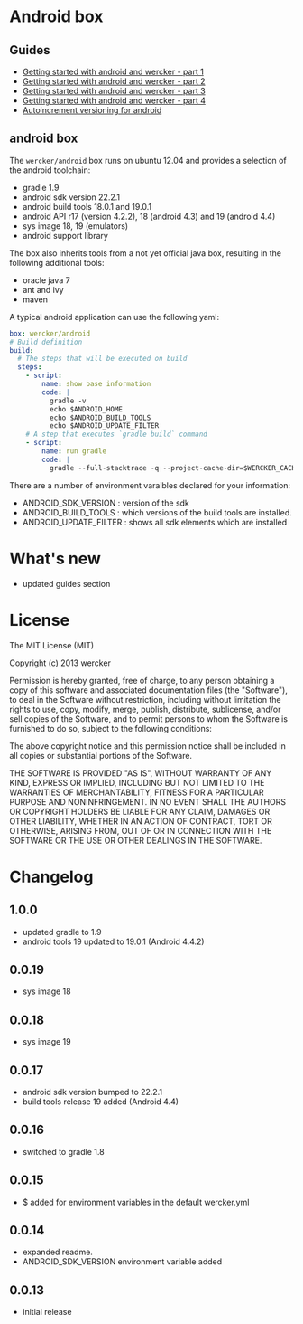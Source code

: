 # Android box

## Guides

* [Getting started with android and wercker - part 1](http://blog.wercker.com/2013/09/19/Gettingstarted-with-android-part-1.html)
* [Getting started with android and wercker - part 2](http://blog.wercker.com/2013/09/24/Gettingstarted-with-android-part-2.html)
* [Getting started with android and wercker - part 3](http://blog.wercker.com/2013/09/27/Gettingstarted-with-android-part-3.html)
* [Getting started with android and wercker - part 4](http://blog.wercker.com/2013/10/04/Getting-started-with-android-part-4.html)
* [Autoincrement versioning for android](http://blog.wercker.com/2013/10/11/auto-increment-versioning-for-android.html)

## android box

The `wercker/android` box runs on ubuntu 12.04 and provides a selection of the android toolchain:

* gradle 1.9
* android sdk version 22.2.1
* android build tools 18.0.1 and 19.0.1
* android API r17 (version 4.2.2), 18 (android 4.3) and 19 (android 4.4)
* sys image 18, 19 (emulators)
* android support library

The box also inherits tools from a not yet official java box, resulting in the following additional tools:

* oracle java 7
* ant and ivy
* maven

A typical android application can use the following yaml:

``` yaml
box: wercker/android
# Build definition
build:
  # The steps that will be executed on build
  steps:
    - script:
        name: show base information
        code: |
          gradle -v
          echo $ANDROID_HOME
          echo $ANDROID_BUILD_TOOLS
          echo $ANDROID_UPDATE_FILTER
    # A step that executes `gradle build` command
    - script:
        name: run gradle
        code: |
          gradle --full-stacktrace -q --project-cache-dir=$WERCKER_CACHE_DIR build
```


There are a number of environment varaibles declared for your information:

* ANDROID_SDK_VERSION : version of the sdk
* ANDROID_BUILD_TOOLS : which versions of the build tools are installed.
* ANDROID_UPDATE_FILTER : shows all sdk elements which are installed

# What's new
* updated guides section


# License

The MIT License (MIT)

Copyright (c) 2013 wercker

Permission is hereby granted, free of charge, to any person obtaining a copy of
this software and associated documentation files (the "Software"), to deal in
the Software without restriction, including without limitation the rights to
use, copy, modify, merge, publish, distribute, sublicense, and/or sell copies of
the Software, and to permit persons to whom the Software is furnished to do so,
subject to the following conditions:

The above copyright notice and this permission notice shall be included in all
copies or substantial portions of the Software.

THE SOFTWARE IS PROVIDED "AS IS", WITHOUT WARRANTY OF ANY KIND, EXPRESS OR
IMPLIED, INCLUDING BUT NOT LIMITED TO THE WARRANTIES OF MERCHANTABILITY, FITNESS
FOR A PARTICULAR PURPOSE AND NONINFRINGEMENT. IN NO EVENT SHALL THE AUTHORS OR
COPYRIGHT HOLDERS BE LIABLE FOR ANY CLAIM, DAMAGES OR OTHER LIABILITY, WHETHER
IN AN ACTION OF CONTRACT, TORT OR OTHERWISE, ARISING FROM, OUT OF OR IN
CONNECTION WITH THE SOFTWARE OR THE USE OR OTHER DEALINGS IN THE SOFTWARE.

# Changelog

## 1.0.0
* updated gradle to 1.9
* android tools 19 updated to 19.0.1 (Android 4.4.2)

## 0.0.19
* sys image 18

## 0.0.18
* sys image 19

## 0.0.17
* android sdk version bumped to 22.2.1
* build tools release 19 added (Android 4.4)

## 0.0.16
* switched to gradle 1.8

## 0.0.15
* $ added for environment variables in the default wercker.yml

## 0.0.14
* expanded readme.
* ANDROID_SDK_VERSION environment variable added

## 0.0.13
- initial release
